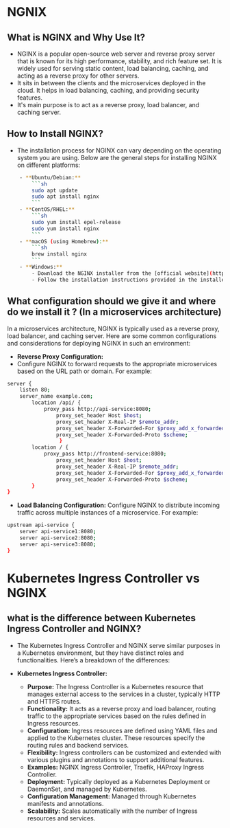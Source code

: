 # NGNIX

## What is NGINX and Why Use It?

- NGINX is a popular open-source web server and reverse proxy server that is known for its high performance, stability, and rich feature set. It is widely used for serving static content, load balancing, caching, and acting as a reverse proxy for other servers.
- It sits in between the clients and the microservices deployed in the cloud. It helps in load balancing, caching, and providing security features.
- It's main purpose is to act as a reverse proxy, load balancer, and caching server.

## How to Install NGINX?

- The installation process for NGINX can vary depending on the operating system you are using. Below are the general steps for installing NGINX on different platforms:

````bash
    - **Ubuntu/Debian:**
        ```sh
        sudo apt update
        sudo apt install nginx
        ```
    - **CentOS/RHEL:**
        ```sh
        sudo yum install epel-release
        sudo yum install nginx
        ```
    - **macOS (using Homebrew):**
        ```sh
        brew install nginx
        ```
    - **Windows:**
        - Download the NGINX installer from the [official website](https://nginx.org/en/download.html).
        - Follow the installation instructions provided in the installer.
````

## What configuration should we give it and where do we install it ? (In a microservices architecture)

In a microservices architecture, NGINX is typically used as a reverse proxy, load balancer, and caching server. Here are some common configurations and considerations for deploying NGINX in such an environment:

- **Reverse Proxy Configuration:**
- Configure NGINX to forward requests to the appropriate microservices based on the URL path or domain. For example:

```bash
server {
    listen 80;
    server_name example.com;
        location /api/ {
            proxy_pass http://api-service:8080;
                proxy_set_header Host $host;
                proxy_set_header X-Real-IP $remote_addr;
                proxy_set_header X-Forwarded-For $proxy_add_x_forwarded_for;
                proxy_set_header X-Forwarded-Proto $scheme;
                 }
        location / {
            proxy_pass http://frontend-service:8080;
                proxy_set_header Host $host;
                proxy_set_header X-Real-IP $remote_addr;
                proxy_set_header X-Forwarded-For $proxy_add_x_forwarded_for;
                proxy_set_header X-Forwarded-Proto $scheme;
        }
}
```

- **Load Balancing Configuration:** Configure NGINX to distribute incoming traffic across multiple instances of a microservice. For example:

```bash
upstream api-service {
    server api-service1:8080;
    server api-service2:8080;
    server api-service3:8080;
}
```

# Kubernetes Ingress Controller vs NGINX

## what is the difference between Kubernetes Ingress Controller and NGINX?

- The Kubernetes Ingress Controller and NGINX serve similar purposes in a Kubernetes environment, but they have distinct roles and functionalities. Here’s a breakdown of the differences:

- **Kubernetes Ingress Controller:**
  - **Purpose:** The Ingress Controller is a Kubernetes resource that manages external access to the services in a cluster, typically HTTP and HTTPS routes.
  - **Functionality:** It acts as a reverse proxy and load balancer, routing traffic to the appropriate services based on the rules defined in Ingress resources.
  - **Configuration:** Ingress resources are defined using YAML files and applied to the Kubernetes cluster. These resources specify the routing rules and backend services.
  - **Flexibility:** Ingress controllers can be customized and extended with various plugins and annotations to support additional features.
  - **Examples:** NGINX Ingress Controller, Traefik, HAProxy Ingress Controller.
  - **Deployment:** Typically deployed as a Kubernetes Deployment or DaemonSet, and managed by Kubernetes.
  - **Configuration Management:** Managed through Kubernetes manifests and annotations.
  - **Scalability:** Scales automatically with the number of Ingress resources and services.
